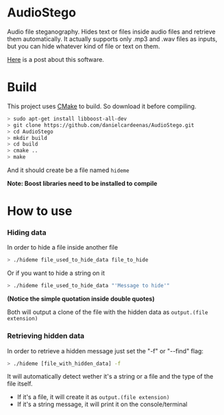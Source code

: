 AudioStego
==========

Audio file steganography. Hides text or files inside audio files and retrieve them automatically.
It actually supports only .mp3 and .wav files as inputs, but you can hide whatever kind of file or text on them.

[Here](https://danielcardeenas.github.io/audiostego.html) is a post about this software.

Build
==========
This project uses [CMake](http://www.cmake.org/install/) to build. So download it before compiling. 

```sh
> sudo apt-get install libboost-all-dev
> git clone https://github.com/danielcardeenas/AudioStego.git
> cd AudioStego
> mkdir build
> cd build
> cmake ..
> make
```
And it should create be a file named `hideme`

**Note: Boost libraries need to be installed to compile**

How to use
==========

### Hiding data
In order to hide a file inside another file

```sh
> ./hideme file_used_to_hide_data file_to_hide
```

Or if you want to hide a string on it

```sh
> ./hideme file_used_to_hide_data "'Message to hide'"
``` 
**(Notice the simple quotation inside double quotes)**

Both will output a clone of the file with the hidden data as `output.(file extension)`

### Retrieving hidden data
In order to retrieve a hidden message just set the "-f" or "--find" flag:

```sh
> ./hideme [file_with_hidden_data] -f
```

It will automatically detect wether it's a string or a file and the type of the file itself.
+ If it's a file, it will create it as `output.(file extension)`
+ If it's a string message, it will print it on the console/terminal
